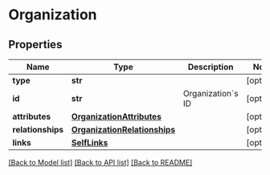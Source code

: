# Organization

## Properties
Name | Type | Description | Notes
------------ | ------------- | ------------- | -------------
**type** | **str** |  | [optional] 
**id** | **str** | Organization&#x60;s ID | [optional] 
**attributes** | [**OrganizationAttributes**](OrganizationAttributes.md) |  | [optional] 
**relationships** | [**OrganizationRelationships**](OrganizationRelationships.md) |  | [optional] 
**links** | [**SelfLinks**](SelfLinks.md) |  | [optional] 

[[Back to Model list]](../README.md#documentation-for-models) [[Back to API list]](../README.md#documentation-for-api-endpoints) [[Back to README]](../README.md)



